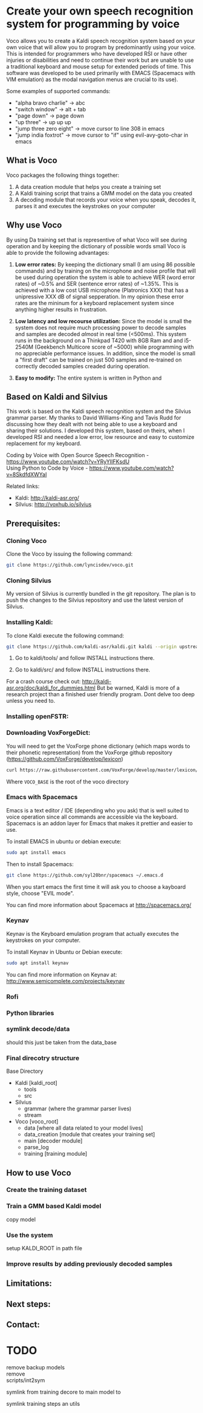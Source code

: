 # Create your own speech recognition system for programming by voice

Voco allows you to create a Kaldi speech recognition system based on your own voice that will allow you to program by predominantly using your voice. This is intended for programmers who have developed RSI or have other injuries or disabilities and need to continue their work but are unable to use a traditional keyboard and mouse setup for extended periods of time. This software was developed to be used primarily with EMACS (Spacemacs with VIM emulation) as the modal navigation menus are crucial to its use).

Some examples of supported commands:
- "alpha bravo charlie" -> abc
- "switch window" -> alt + tab
- "page down" -> page down
- "up three" -> up up up
- "jump three zero eight" -> move cursor to line 308 in emacs
- "jump india foxtrot" -> move cursor to "if" using evil-avy-goto-char in emacs 

## What is Voco

Voco packages the following things together:
1. A data creation module that helps you create a training set
2. A Kaldi training script that trains a GMM model on the data you created
3. A decoding module that records your voice when you speak, decodes it, parses it and executes the keystrokes on your computer

## Why use Voco

By using Da training set that is representive of what Voco will see during operation and by keeping the dictionary of possible words small Voco is able to provide the following advantages:

1. **Low error rates:**
By keeping the dictionary small (I am using 86 possible commands) and by training on the microphone and noise profile that will be used during operation the system is able to achieve WER (word error rates) of ~0.5% and SER (sentence error rates) of ~1.35%. This is achieved with a low cost USB microphone (Platronics XXX) that has a unipressive XXX dB of signal sepperation. In my opinion these error rates are the mininum for a keyboard replacement system since anything higher results in frustration.

2. **Low latency and low recourse utilization:**
Since the model is small the system does not require much processing power to decode samples and samples are decoded *almost* in real time (<500ms). This system runs in the background on a Thinkpad T420 with 8GB Ram and and i5-2540M (Geekbench Multicore score of ~5000) while programming with no appreciable performance issues. In addition, since the model is small a "first draft" can be trained on just 500 samples and re-trained on correctly decoded samples creaded during operation. 

3. **Easy to modify:**
The entire system is written in Python and 


## Based on Kaldi and Silvius
This work is based on the Kaldi speech recognition system and the Silvius grammar parser. My thanks to David Williams-King and Tavis Rudd for discussing how they dealt with not being able to use a keyboard and sharing their solutions. I developed this system, based on theirs, when I developed RSI and needed a low error, low resource and easy to customize replacement for my keyboard.


Coding by Voice with Open Source Speech Recognition - https://www.youtube.com/watch?v=YRyYIIFKsdU  
Using Python to Code by Voice - https://www.youtube.com/watch?v=8SkdfdXWYaI  

Related links:
- Kaldi: http://kaldi-asr.org/
- Silvius: http://voxhub.io/silvius


## Prerequisites:

### Cloning Voco

Clone the Voco by issuing the following command:
```bash
git clone https://github.com/lyncisdev/voco.git
```

### Cloning Silvius
My version of Silvius is currently bundled in the git repository. The plan is to push the changes to the Silvius repository and use the latest version of Silvius.

### Installing Kaldi:

To clone Kaldi execute the following command:

```bash
git clone https://github.com/kaldi-asr/kaldi.git kaldi --origin upstream
```

1. Go to kaldi/tools/ and follow INSTALL instructions there.

2. Go to kaldi/src/ and follow INSTALL instructions there.


For a crash course check out: http://kaldi-asr.org/doc/kaldi_for_dummies.html
But be warned, Kaldi is more of a research project than a finished user friendly program. Dont delve too deep unless you need to.

### Installing openFSTR:


### Downloading VoxForgeDict:
You will need to get the VoxForge phone dictionary (which maps words to their phonetic representation) from the VoxForge github repository (https://github.com/VoxForge/develop/lexicon)

```bash
curl https://raw.githubusercontent.com/VoxForge/develop/master/lexicon/VoxForgeDict.txt > VOCO_BASE\data_creation\VoxForgeDict
```
Where ```VOCO_BASE``` is the root of the voco directory

### Emacs with Spacemacs
Emacs is a text editor / IDE (depending who you ask) that is well suited to voice operation since all commands are accessible via the keyboard. Spacemacs is an addon layer for Emacs that makes it prettier and easier to use.  

To install EMACS in ubuntu or debian execute:
```bash
sudo apt install emacs
```

Then to install Spacemacs:
```bash
git clone https://github.com/syl20bnr/spacemacs ~/.emacs.d
```

When you start emacs the first time it will ask you to choose a kayboard style, choose "EVIL mode". 

You can find more information about Spacemacs at http://spacemacs.org/


### Keynav
Keynav is the Keyboard emulation program that actually executes the keystrokes on your computer.

To install Keynav in Ubuntu or Debian execute:
```bash
sudo apt install keynav
```


You can find more information on Keynav at: http://www.semicomplete.com/projects/keynav

### Rofi




### Python libraries

### symlink decode/data 

should this just be taken from the data_base



### Final direcotry structure

Base Directory

- Kaldi [kaldi_root]
    - tools
    - src
- Silvius
    - grammar (where the grammar parser lives) 
    - stream 
- Voco [voco_root]
    - data [where all data related to your model lives]
    - data_creation [module that creates your training set]
    - main [decoder module]
    - parse_log 
    - training [training module]







## How to use Voco
### Create the training dataset


### Train a GMM based Kaldi model


copy model

### Use the system

setup KALDI_ROOT in path file

### Improve results by adding previously decoded samples



## Limitations:

## Next steps:


## Contact:

# TODO


remove backup models  
remove   
scripts/int2sym  

symlink from training decore to main model  to   


symlink training steps an utils
